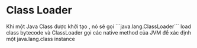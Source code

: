 <h1><strong>Class Loader</strong></h1>
Khi một Java Class được khởi tạo , nó sẽ gọi ```java.lang.ClassLoader``` load class bytecode và ClassLoader gọi các native method của JVM 
để xác định một java.lang.class instance


